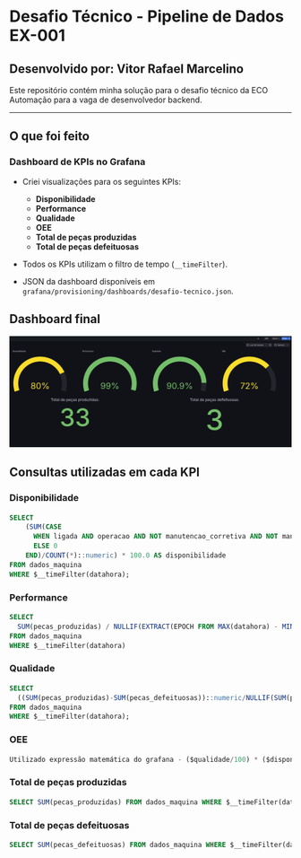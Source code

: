 # Desafio Técnico - Pipeline de Dados EX-001

## Desenvolvido por: Vitor Rafael Marcelino

Este repositório contém minha solução para o desafio técnico da ECO Automação para a vaga de desenvolvedor backend.

---

## O que foi feito

### Dashboard de KPIs no Grafana

- Criei visualizações para os seguintes KPIs:

  - **Disponibilidade**
  - **Performance**
  - **Qualidade**
  - **OEE**
  - **Total de peças produzidas**
  - **Total de peças defeituosas**

- Todos os KPIs utilizam o filtro de tempo (`__timeFilter`).

- JSON da dashboard disponíveis em `grafana/provisioning/dashboards/desafio-tecnico.json`.

## Dashboard final

![Dashboard](./docs/dashboard.png)

## Consultas utilizadas em cada KPI

### Disponibilidade

```sql
SELECT
    (SUM(CASE
      WHEN ligada AND operacao AND NOT manutencao_corretiva AND NOT manutencao_preventiva THEN 1
      ELSE 0
    END)/COUNT(*)::numeric) * 100.0 AS disponibilidade
FROM dados_maquina
WHERE $__timeFilter(datahora);
```

### Performance

```sql
SELECT
  SUM(pecas_produzidas) / NULLIF(EXTRACT(EPOCH FROM MAX(datahora) - MIN(datahora)), 0) * 3600 AS performance
FROM dados_maquina
WHERE $__timeFilter(datahora)
```

### Qualidade

```sql
SELECT
  ((SUM(pecas_produzidas)-SUM(pecas_defeituosas))::numeric/NULLIF(SUM(pecas_produzidas),0))*100 AS qualidade
FROM dados_maquina 
WHERE $__timeFilter(datahora);
```

### OEE

```sql
Utilizado expressão matemática do grafana - ($qualidade/100) * ($disponibilidade/100) * ($performance/100)
```

### Total de peças produzidas

```sql
SELECT SUM(pecas_produzidas) FROM dados_maquina WHERE $__timeFilter(datahora);
```

### Total de peças defeituosas

```sql
SELECT SUM(pecas_defeituosas) FROM dados_maquina WHERE $__timeFilter(datahora);
```
